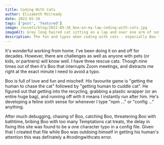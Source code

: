 ```yaml
---
title: Coding With Cats
author: Elizabeth McCready
date: 2022-05-26
tags: ['post', 'featured']
image: /assets/blog/2022-05-26_boo-on-my-lap-coding-with-cats.jpg
imageAlt: Grey long haired cat sitting on a lap and over one arm of someone trying to type on a keyboard.
description: The fun and typos when coding with cats - especially Boo the cat. He's sweet, cuddly, and very cute. But he's got a sixth sense for whenever his human is typing "npm ... ",  "config ...", or any stage of coding where a single typo will lead to hours of debugging.
---
```

It's wonderful working from home. I've been doing it on and off for decades. However, there are challenges as well as anyone with pets (or kids, or partners) will know well. I have three rescue cats. Though nine times out of then it's Boo that interrupts Zoom meetings, and distracts me right at the exact minute I need to avoid a typo. 

Boo is full of love and fun and mischeif. His favourite game is "getting the human to chase the cat" followed by "getting human to cuddle cat". He figured out that getting into the recycling, grabbing a plastic wrapper (or an entire huge bag), and running off with it means I instantly run after him. He's developing a feline sixth sense for whenever I type "npm ..." or "config ..." anything.

After much debugging, chasing of Boo, catching Boo, threatening Boo with bathtime, bribing Boo with too many Temptations cat treats, the delay in fixing this site was found to be a one character typo in a config file. Given that I created that file while Boo was outdoing himself in getting his human's attention this was definately a #codingwithcats error.
